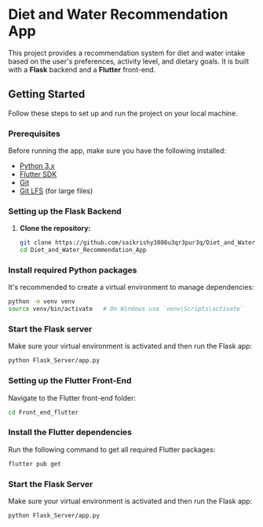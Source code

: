 # Diet and Water Recommendation App

This project provides a recommendation system for diet and water intake based on the user's preferences, activity level, and dietary goals. It is built with a **Flask** backend and a **Flutter** front-end.

## Getting Started

Follow these steps to set up and run the project on your local machine.

### Prerequisites

Before running the app, make sure you have the following installed:

- [Python 3.x](https://www.python.org/downloads/)
- [Flutter SDK](https://flutter.dev/docs/get-started/install)
- [Git](https://git-scm.com/)
- [Git LFS](https://git-lfs.github.com/) (for large files)

### Setting up the Flask Backend

1. **Clone the repository:**

   ```bash
   git clone https://github.com/saikrishy3808u3qr3pur3q/Diet_and_Water_Recommendation_App.git
   cd Diet_and_Water_Recommendation_App

### Install required Python packages

It's recommended to create a virtual environment to manage dependencies:

```bash
python -m venv venv
source venv/bin/activate   # On Windows use `venv\Scripts\activate`
```
### Start the Flask server

Make sure your virtual environment is activated and then run the Flask app:

```bash
python Flask_Server/app.py
```
### Setting up the Flutter Front-End

Navigate to the Flutter front-end folder:

```bash
cd Front_end_flutter
```
### Install the Flutter dependencies

Run the following command to get all required Flutter packages:

```bash
flutter pub get
```

### Start the Flask Server

Make sure your virtual environment is activated and then run the Flask app:

```bash
python Flask_Server/app.py
```
